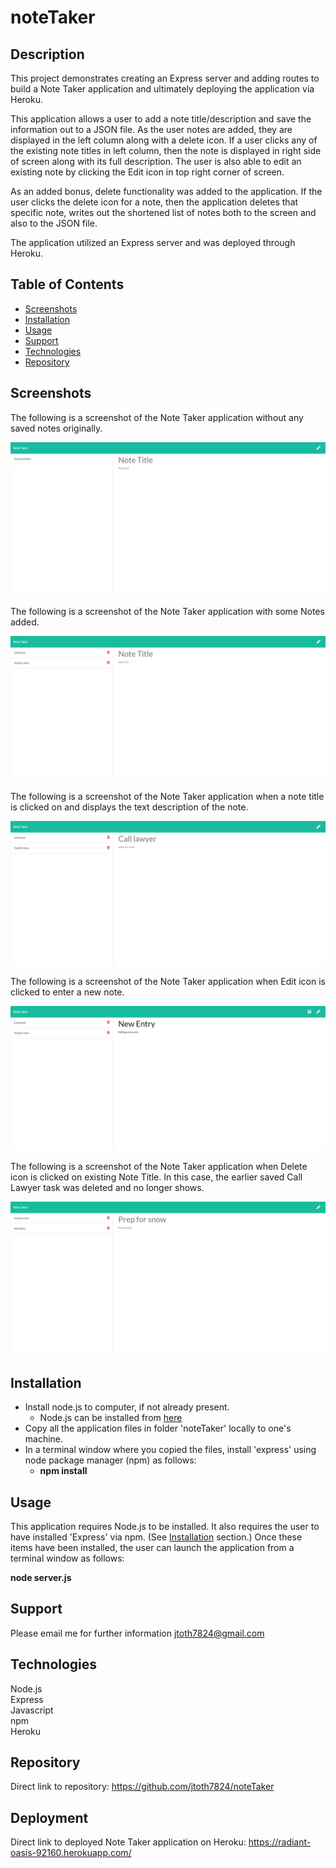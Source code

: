 # noteTaker

## Description

This project demonstrates creating an Express server and adding routes to build a Note Taker application and ultimately deploying the application via Heroku.

This application allows a user to add a note title/description and save the information out to a JSON file.  As the user notes are added, they are displayed in the left column along with a delete icon.   If a user clicks any of the existing note titles in left column, then the note is displayed in right side of screen along with its full description.   The user is also able to edit an existing note by clicking the Edit icon in top right corner of screen.

As an added bonus, delete functionality was added to the application.  If the user clicks the delete icon for a note, then the application deletes that specific note, writes out the shortened list of notes both to the screen and also to the JSON file.

The application utilized an Express server and was deployed through Heroku.

## Table of Contents

* [Screenshots](#Screenshots)
* [Installation](#Installation)
* [Usage](#Usage)
* [Support](#Support)
* [Technologies](#Technologies)
* [Repository](#Repository)

## Screenshots
 
The following is a screenshot of the Note Taker application without any saved notes originally.

<p align="center">
  <img src="./Develop/public/assets/images/noteTakerEmpty.png" alt="Note Taker application screenshot">
</p>

The following is a screenshot of the Note Taker application with some Notes added.

<p align="center">
  <img src="./Develop/public/assets/images/noteTakerSave.png" alt="Note Taker application Save screenshot">
</p>

The following is a screenshot of the Note Taker application when a note title is clicked on and displays the text description of the note.

<p align="center">
  <img src="./Develop/public/assets/images/noteTakerDetails.png" alt="Note Taker application Details screenshot">
</p>

The following is a screenshot of the Note Taker application when Edit icon is clicked to enter a new note.

<p align="center">
  <img src="./Develop/public/assets/images/noteTakerEdit.png" alt="Note Taker application Edit screenshot">
</p>

The following is a screenshot of the Note Taker application when Delete icon is clicked on existing Note Title.  In this case, the earlier saved Call Lawyer task was deleted and no longer shows.

<p align="center">
  <img src="./Develop/public/assets/images/noteTakerDelete.png" alt="Note Taker application Delete screenshot">
</p>

## Installation

* Install node.js to computer, if not already present.
    * Node.js can be installed from [here](https://nodejs.org/en/)
* Copy all the application files in folder 'noteTaker' locally to one's machine.
* In a terminal window where you copied the files, install 'express' using node package manager (npm) as follows:
    * **npm install**

## Usage

This application requires Node.js to be installed.  It also requires the user to have installed 'Express' via npm.  (See [Installation](#installation) section.)  Once these items have been installed, the user can launch the application from a terminal window as follows:

**node server.js**

## Support

Please email me for further information jtoth7824@gmail.com


## Technologies

<div>Node.js</div>
<div>Express</div>
<div>Javascript</div>
<div>npm</div>
<div>Heroku</div>

## Repository

Direct link to repository:  https://github.com/jtoth7824/noteTaker

## Deployment

Direct link to deployed Note Taker application on Heroku:   https://radiant-oasis-92160.herokuapp.com/